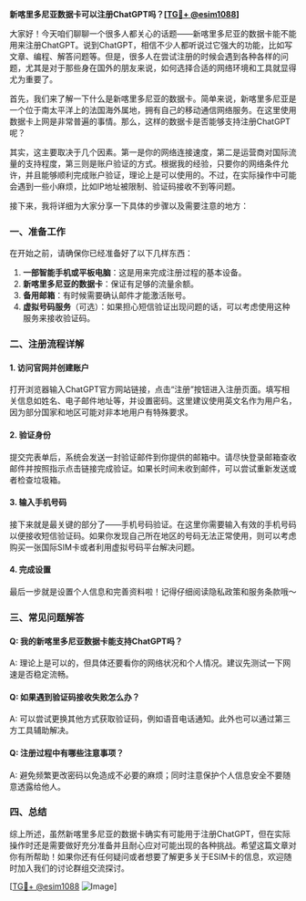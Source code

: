 **新喀里多尼亚数据卡可以注册ChatGPT吗？[[TG💪+ @esim1088](https://t.me/s/esim1088)]**

大家好！今天咱们聊聊一个很多人都关心的话题——新喀里多尼亚的数据卡能不能用来注册ChatGPT。说到ChatGPT，相信不少人都听说过它强大的功能，比如写文章、编程、解答问题等。但是，很多人在尝试注册的时候会遇到各种各样的问题，尤其是对于那些身在国外的朋友来说，如何选择合适的网络环境和工具就显得尤为重要了。

首先，我们来了解一下什么是新喀里多尼亚的数据卡。简单来说，新喀里多尼亚是一个位于南太平洋上的法国海外属地，拥有自己的移动通信网络服务。在这里使用数据卡上网是非常普遍的事情。那么，这样的数据卡是否能够支持注册ChatGPT呢？

其实，这主要取决于几个因素。第一是你的网络连接速度，第二是运营商对国际流量的支持程度，第三则是账户验证的方式。根据我的经验，只要你的网络条件允许，并且能够顺利完成账户验证，理论上是可以使用的。不过，在实际操作中可能会遇到一些小麻烦，比如IP地址被限制、验证码接收不到等问题。

接下来，我将详细为大家分享一下具体的步骤以及需要注意的地方：

### 一、准备工作

在开始之前，请确保你已经准备好了以下几样东西：
1. **一部智能手机或平板电脑**：这是用来完成注册过程的基本设备。
2. **新喀里多尼亚的数据卡**：保证有足够的流量余额。
3. **备用邮箱**：有时候需要确认邮件才能激活账号。
4. **虚拟号码服务**（可选）：如果担心短信验证出现问题的话，可以考虑使用这种服务来接收验证码。

### 二、注册流程详解

#### 1. 访问官网并创建账户
打开浏览器输入ChatGPT官方网站链接，点击“注册”按钮进入注册页面。填写相关信息如姓名、电子邮件地址等，并设置密码。这里建议使用英文名作为用户名，因为部分国家和地区可能对非本地用户有特殊要求。

#### 2. 验证身份
提交完表单后，系统会发送一封验证邮件到你提供的邮箱中。请尽快登录邮箱查收邮件并按照指示点击链接完成验证。如果长时间未收到邮件，可以尝试重新发送或者检查垃圾箱。

#### 3. 输入手机号码
接下来就是最关键的部分了——手机号码验证。在这里你需要输入有效的手机号码以便接收短信验证码。如果你发现自己所在地区的号码无法正常使用，则可以考虑购买一张国际SIM卡或者利用虚拟号码平台解决问题。

#### 4. 完成设置
最后一步就是设置个人信息和完善资料啦！记得仔细阅读隐私政策和服务条款哦～

### 三、常见问题解答

#### Q: 我的新喀里多尼亚数据卡能支持ChatGPT吗？
A: 理论上是可以的，但具体还要看你的网络状况和个人情况。建议先测试一下网速是否稳定流畅。

#### Q: 如果遇到验证码接收失败怎么办？
A: 可以尝试更换其他方式获取验证码，例如语音电话通知。此外也可以通过第三方工具辅助解决。

#### Q: 注册过程中有哪些注意事项？
A: 避免频繁更改密码以免造成不必要的麻烦；同时注意保护个人信息安全不要随意透露给他人。

### 四、总结

综上所述，虽然新喀里多尼亚的数据卡确实有可能用于注册ChatGPT，但在实际操作时还是需要做好充分准备并且耐心应对可能出现的各种挑战。希望这篇文章对你有所帮助！如果你还有任何疑问或者想要了解更多关于ESIM卡的信息，欢迎随时加入我们的讨论群组交流探讨。

[[TG💪+ @esim1088](https://t.me/s/esim1088) ![Image](https://i.postimg.cc/4NQfJmqS/Snipaste-2025-05-13-00-14-12.png)]